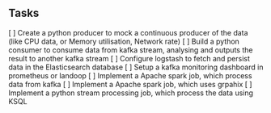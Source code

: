 ## Tasks
[ ] Create a python producer to mock a continuous producer of the data (like CPU data, or  Memory utilisation, Network rate)
[ ] Build a python consumer to consume data from kafka stream, analysing and outputs the result to another kafka stream
[ ] Configure logstash to fetch and persist data in the Elasticsearch database
[ ] Setup a kafka monitoring dashboard in prometheus or landoop
[ ] Implement a Apache spark job, which process data from kafka
[ ] Implement a Apache spark job, which uses grpahix
[ ] Implement a python stream processing job, which process the data using KSQL
